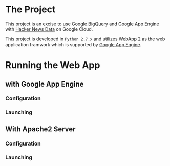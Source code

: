 # The Project
This project is an excise to use [Google BigQuery][goog_bigquery] and [Google App Engine][goog_python_app_engine] with [Hacker News Data][bigtable_hacker_news] on Google Cloud.

This project is developed in `Python 2.7.x` and utilizes [WebApp 2][webapp2] as the web application framwork which is supported by [Google App Engine][goog_python_app_engine].

# Running the Web App

## with Google App Engine

### Configuration

### Launching


## With Apache2 Server

### Configuration

### Launching

<!-- Reference links -->
[goog_bigquery]: https://cloud.google.com/bigquery/docs/  "Google BigQuery Documentation"
[bigtable_hacker_news]: https://cloud.google.com/bigquery/public-data/hacker-news "Hacker News Data"
[goog_python_app_engine]: https://cloud.google.com/appengine/docs/standard/python/ "Google App Engine Python Standard Environment Documentation"
[webapp2]: https://cloud.google.com/appengine/docs/standard/python/tools/webapp2 "The webapp2 Framework"
